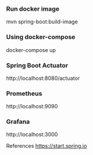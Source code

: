 ### Run docker image

mvn spring-boot:build-image

### Using docker-compose

docker-compose up

### Spring Boot Actuator
http://localhost:8080/actuator

### Prometheus
http://localhost:9090

### Grafana
http://localhost:3000


References
https://start.spring.io